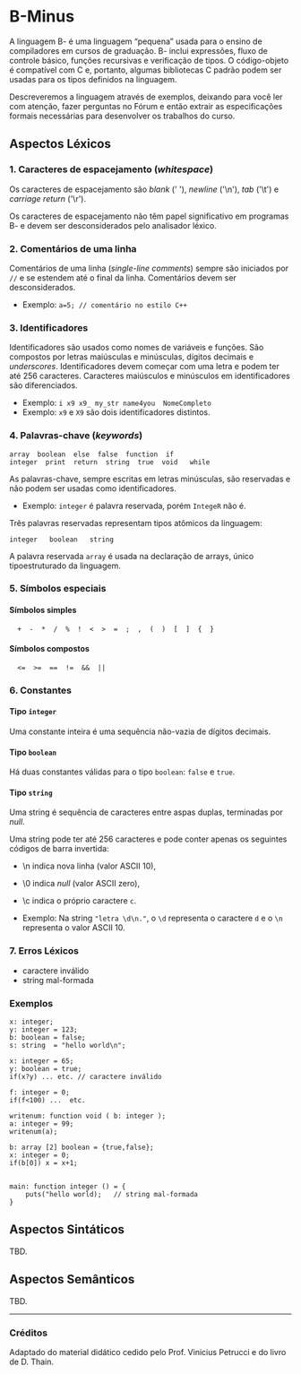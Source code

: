 # B-Minus

A linguagem B- é uma linguagem “pequena” usada para o ensino de compiladores em cursos de graduação. 
B- inclui expressões, fluxo de controle básico, funções recursivas e 
verificação de tipos. O código-objeto é compatível com C e, portanto, 
algumas bibliotecas C padrão podem ser usadas para os tipos definidos na linguagem.

Descreveremos a linguagem através de exemplos, deixando para você ler com atenção, fazer perguntas no Fórum e então extrair as especificações formais necessárias para desenvolver os trabalhos do curso.

## Aspectos Léxicos

### 1. Caracteres de espacejamento (_whitespace_)

Os caracteres de espacejamento são _blank_ (' '), _newline_ ('\n'),  _tab_ ('\t') e _carriage return_ ('\r').

Os caracteres de espacejamento não têm papel significativo em programas B- e devem ser desconsiderados pelo analisador léxico.

### 2. Comentários de uma linha

Comentários de uma linha (_single-line comments_) sempre são iniciados por ```//``` e se estendem até o final da linha.
Comentários devem ser desconsiderados.

- Exemplo: ```a=5; // comentário no estilo C++```

### 3. Identificadores

Identificadores são usados como nomes de variáveis e funções. 
São compostos por letras maiúsculas e minúsculas, dígitos decimais e _underscores_.
Identificadores devem começar com uma letra e podem ter até 256 caracteres.
Caracteres maiúsculos e minúsculos em identificadores são diferenciados.

- Exemplo: ```i x9 x9_ my_str name4you  NomeCompleto```
- Exemplo: ```x9``` e ```X9``` são dois identificadores distintos.

### 4. Palavras-chave (_keywords_)

```
array  boolean  else  false  function  if
integer  print  return  string  true  void   while
``` 

As palavras-chave, sempre escritas em letras minúsculas, são reservadas 
e não podem ser usadas como identificadores. 

- Exemplo: ```integer``` é palavra reservada, porém  ```IntegeR``` não é.

Três palavras reservadas representam tipos atômicos da linguagem:

```
integer   boolean   string
```

A palavra reservada ```array``` é usada na declaração de arrays, único tipoestruturado da linguagem.

### 5. Símbolos especiais

#### Símbolos simples

```
  +  -  *  /  %  !  <  >  =  ;  ,  (  )  [  ]  {  } 
```

#### Símbolos compostos

```
  <=  >=  ==  !=  &&  ||
```

### 6. Constantes 

#### Tipo ```integer```

Uma constante inteira é uma sequência não-vazia de dígitos decimais.

#### Tipo ```boolean```

Há duas constantes válidas para o tipo ```boolean```: ```false``` e ```true```.

#### Tipo ```string```

Uma string é sequência de caracteres entre aspas duplas, terminadas por _null_.

Uma string pode ter até 256 caracteres e pode conter apenas os seguintes
códigos de barra invertida:

- \n indica nova linha (valor ASCII 10),
- \0 indica _null_ (valor ASCII zero),
- \c indica o próprio caractere ```c```.

- Exemplo: Na string ```"letra \d\n."```, o ```\d``` 
representa o caractere ```d``` e o ```\n``` representa o valor ASCII 10.


### 7. Erros Léxicos

- caractere inválido 
- string mal-formada

### Exemplos

```
x: integer;
y: integer = 123;
b: boolean = false;
s: string  = "hello world\n";
```

```
x: integer = 65;
y: boolean = true;
if(x?y) ... etc. // caractere inválido
```

```
f: integer = 0;
if(f<100) ...  etc.
```

```
writenum: function void ( b: integer );
a: integer = 99;
writenum(a); 
```

```
b: array [2] boolean = {true,false};
x: integer = 0;
if(b[0]) x = x+1;     
```

```

main: function integer () = {
    puts("hello world);   // string mal-formada
}
```

## Aspectos Sintáticos

TBD.

## Aspectos Semânticos 

TBD.

<!--

#### Tipos

- O tipo ```integer``` define constantes representadas como ``signed 64 bit```.
- O tipo ```boolean``` possui dois valores literais: _true_ e _false_.
- O tipo ```string``` define cadeias de caracteres entre aspas duplas, terminadas por _null_ e  que não podem ser modificadas.

- Arrays são estáticos, isto é, são criados com tamanho fixo e memória reservada; o tamanho não pode ser modificado depois.

- Se um array for declarado, sem valores atribuídos, assume-se que o mesmo foi inicializado com zeros.

``` a: array [5] integer; ```

- Na declaração de um array de tamanho N, pode-se inicializar o array com um conjunto de valores.

``` a: array [5] integer = {1,2,3,4,5}; ```

- Se um array for declarado, sem valores atribuídos, assume-se que o mesmo foi inicializado com zeros.

#### Função main


Um programa completo deve ter uma função chamada de ```main``` que retorna um valor inteiro. 
A lista de parâmetros de _main_ pode ser vazia ou usar ```argc``` 
e ```argv``` como em programas C. 
-->

-----

### Créditos

Adaptado do material didático cedido pelo Prof. Vinicius Petrucci e 
do livro de D. Thain.

